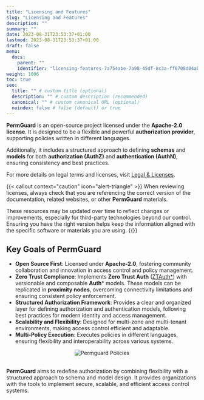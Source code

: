 ```yaml
---
title: "Licensing and Features"
slug: "Licensing and Features"
description: ""
summary: ""
date: 2023-08-31T23:53:37+01:00
lastmod: 2023-08-31T23:53:37+01:00
draft: false
menu:
  docs:
    parent: ""
    identifier: "licensing-features-7a754abe-7a98-45df-8c3a-ff6708d04abc"
weight: 1006
toc: true
seo:
  title: "" # custom title (optional)
  description: "" # custom description (recommended)
  canonical: "" # custom canonical URL (optional)
  noindex: false # false (default) or true
---
```

**PermGuard** is an open-source project licensed under the **Apache-2.0 license**. It is designed to be a flexible and powerful **authorization provider**, supporting policies written in different languages.

Additionally, it includes a structured approach to defining **schemas** and **models** for both **authorization (AuthZ)** and **authentication (AuthN)**, ensuring consistency and best practices.

For more details on legal terms and licenses, visit [Legal & Licenses](/docs/0.1/legal-licenses).

{{< callout context="caution" icon="alert-triangle" >}}
When reviewing licenses, always check that you are referencing the correct version of the documentation, related websites, or other **PermGuard** materials.

These resources may be updated over time to reflect changes or improvements, especially for third-party technologies beyond our control. Ensuring you have the right version helps keep the information aligned with the specific software or materials you are using.
{{</callout >}}

## Key Goals of PermGuard

- **Open Source First**: Licensed under **Apache-2.0**, fostering community collaboration and innovation in access control and policy management.
- **Zero Trust Compliance**: Implements **Zero Trust Auth** ([ZTAuth*](https://medium.com/ztauth)) with versionable and composable **Auth*** models. These models can be replicated in **proximity nodes**, overcoming connectivity limitations and ensuring consistent policy enforcement.
- **Structured Authorization Framework**: Provides a clear and organized layer for defining authorization and authentication models, following best practices for modern identity and access management.
- **Scalability and Flexibility**: Designed for multi-zone and multi-tenant environments, making access control efficient and adaptable.
- **Multi-Policy Execution**: Executes policies in different languages, ensuring flexibility and interoperability across various systems.

<div style="text-align: center">
  <img alt="Permguard Policies" src="/images/diagrams/d21.webp"/>
</div><br/>

**PermGuard** aims to redefine authorization by combining flexibility with a structured approach to schema and model design. It provides organizations with the tools to implement secure, scalable, and efficient access control systems.
